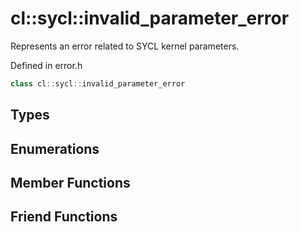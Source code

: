 # cl::sycl::invalid_parameter_error

Represents an error related to SYCL kernel parameters. 

Defined in error.h

```cpp
class cl::sycl::invalid_parameter_error
```

## Types

## Enumerations

## Member Functions


## Friend Functions

